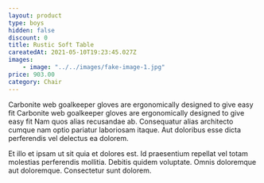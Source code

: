 ```yaml
---
layout: product
type: boys
hidden: false
discount: 0
title: Rustic Soft Table
careatedAt: 2021-05-10T19:23:45.027Z
images:
    - image: "../../images/fake-image-1.jpg"
price: 903.00
category: Chair
---
```

Carbonite web goalkeeper gloves are ergonomically designed to give easy fit
Carbonite web goalkeeper gloves are ergonomically designed to give easy fit
Nam quos alias recusandae ab. Consequatur alias architecto cumque nam optio pariatur laboriosam itaque. Aut doloribus esse dicta perferendis vel delectus ea dolorem.
 Et illo et ipsam ut sit quia et dolores est. Id praesentium repellat vel totam molestias perferendis mollitia. Debitis quidem voluptate. Omnis doloremque aut doloremque. Consectetur sunt dolorem.
